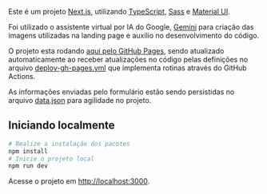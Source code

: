 Este é um projeto [Next.js](https://nextjs.org), utilizando [TypeScript](https://www.typescriptlang.org/), [Sass](https://sass-lang.com/) e [Material UI](https://mui.com/).

Foi utilizado o assistente virtual por IA do Google, [Gemini](https://gemini.google.com/) para criação das imagens utilizadas na landing page e auxílio no desenvolvimento do código.

O projeto esta rodando [aqui pelo GitHub Pages](https://ricardoafsilva.github.io/motorista-px-lp/), sendo atualizado automaticamente ao receber atualizações no código pelas definições no arquivo [deploy-gh-pages.yml](https://github.com/ricardoafsilva/motorista-px-lp/blob/main/.github/workflows/deploy-gh-pages.yml) que implementa rotinas através do GitHub Actions.

As informações enviadas pelo formulário estão sendo persistidas no arquivo [data.json](https://github.com/ricardoafsilva/motorista-px-lp/blob/main/data.json) para agilidade no projeto.

## Iniciando localmente

```bash
# Realize a instalação dos pacotes
npm install
# Inicie o projeto local
npm run dev
```

Acesse o projeto em [http://localhost:3000](http://localhost:3000).